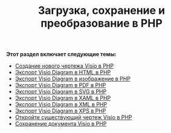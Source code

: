﻿---
title: Загрузка, сохранение и преобразование в PHP
type: docs
weight: 10
url: /ru/java/loading-saving-and-converting-in-php/
---
**Этот раздел включает следующие темы:**

- [Создание нового чертежа Visio в PHP](/diagram/ru/java/creating-a-new-visio-drawing-in-php/)
- [Экспорт Visio Diagram в HTML в PHP](/diagram/ru/java/export-visio-diagram-to-html-in-php/)
- [Экспорт Visio Diagram в изображение в PHP](/diagram/ru/java/export-visio-diagram-to-image-in-php/)
- [Экспорт Visio Diagram в PDF в PHP](/diagram/ru/java/export-visio-diagram-to-pdf-in-php/)
- [Экспорт Visio Diagram в SVG в PHP](/diagram/ru/java/export-visio-diagram-to-svg-in-php/)
- [Экспорт Visio Diagram в XAML в PHP](/diagram/ru/java/export-visio-diagram-to-xaml-in-php/)
- [Экспорт Visio Diagram в XML в PHP](/diagram/ru/java/export-visio-diagram-to-xml-in-php/)
- [Экспорт Visio Diagram в XPS в PHP](/diagram/ru/java/export-visio-diagram-to-xps-in-php/)
- [Откройте существующий чертеж Visio в PHP](/diagram/ru/java/open-an-existing-visio-drawing-in-php/)
- [Сохранение документа Visio в PHP](/diagram/ru/java/saving-visio-document-in-php/)
